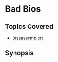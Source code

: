 # Bad Bios

## Topics Covered

- [Dissassemblers](/reverse-engineering/what-are-disassemblers/)
## Synopsis

